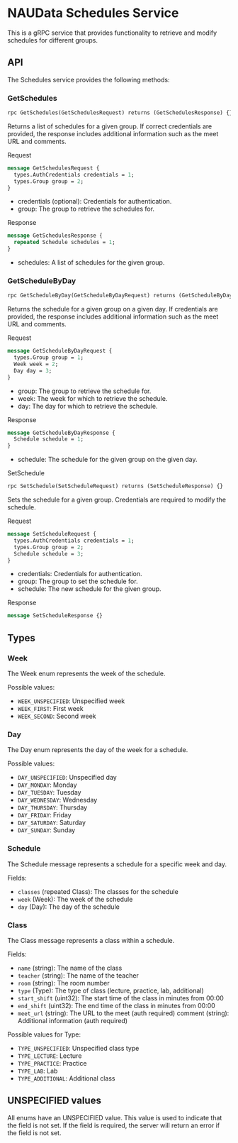 # NAUData Schedules Service
This is a gRPC service that provides functionality to retrieve and modify schedules for different groups.

## API
The Schedules service provides the following methods:

### GetSchedules
```protobuf
rpc GetSchedules(GetSchedulesRequest) returns (GetSchedulesResponse) {}
```

Returns a list of schedules for a given group. If correct credentials are provided, the response includes additional information such as the meet URL and comments.

Request
```protobuf
message GetSchedulesRequest {
  types.AuthCredentials credentials = 1;
  types.Group group = 2;
}
```
- credentials (optional): Credentials for authentication.
- group: The group to retrieve the schedules for.

Response
```protobuf
message GetSchedulesResponse {
  repeated Schedule schedules = 1;
}
```

- schedules: A list of schedules for the given group.

### GetScheduleByDay
```protobuf
rpc GetScheduleByDay(GetScheduleByDayRequest) returns (GetScheduleByDayResponse) {}
```

Returns the schedule for a given group on a given day. If credentials are provided, the response includes additional information such as the meet URL and comments.

Request
```protobuf
message GetScheduleByDayRequest {
  types.Group group = 1;
  Week week = 2;
  Day day = 3;
}
```

- group: The group to retrieve the schedule for.
- week: The week for which to retrieve the schedule.
- day: The day for which to retrieve the schedule.

Response
```protobuf
message GetScheduleByDayResponse {
  Schedule schedule = 1;
}
```

- schedule: The schedule for the given group on the given day.

SetSchedule
```protobuf
rpc SetSchedule(SetScheduleRequest) returns (SetScheduleResponse) {}
```

Sets the schedule for a given group. Credentials are required to modify the schedule.

Request
```protobuf
message SetScheduleRequest {
  types.AuthCredentials credentials = 1;
  types.Group group = 2;
  Schedule schedule = 3;
}
```

- credentials: Credentials for authentication.
- group: The group to set the schedule for.
- schedule: The new schedule for the given group.

Response
```protobuf
message SetScheduleResponse {}
```

## Types

### Week
The Week enum represents the week of the schedule.

Possible values:

- `WEEK_UNSPECIFIED`: Unspecified week
- `WEEK_FIRST`: First week
- `WEEK_SECOND`: Second week

### Day
The Day enum represents the day of the week for a schedule.

Possible values:

- `DAY_UNSPECIFIED`: Unspecified day
- `DAY_MONDAY`: Monday
- `DAY_TUESDAY`: Tuesday
- `DAY_WEDNESDAY`: Wednesday
- `DAY_THURSDAY`: Thursday
- `DAY_FRIDAY`: Friday
- `DAY_SATURDAY`: Saturday
- `DAY_SUNDAY`: Sunday

### Schedule
The Schedule message represents a schedule for a specific week and day.

Fields:

- `classes` (repeated Class): The classes for the schedule
- `week` (Week): The week of the schedule
- `day` (Day): The day of the schedule

### Class
The Class message represents a class within a schedule.

Fields:

- `name` (string): The name of the class
- `teacher` (string): The name of the teacher
- `room` (string): The room number
- `type` (Type): The type of class (lecture, practice, lab, additional)
- `start_shift` (uint32): The start time of the class in minutes from 00:00
- `end_shift` (uint32): The end time of the class in minutes from 00:00
- `meet_url` (string): The URL to the meet (auth required)
comment (string): Additional information (auth required)

Possible values for Type:

- `TYPE_UNSPECIFIED`: Unspecified class type
- `TYPE_LECTURE`: Lecture
- `TYPE_PRACTICE`: Practice
- `TYPE_LAB`: Lab
- `TYPE_ADDITIONAL`: Additional class


## UNSPECIFIED values
All enums have an UNSPECIFIED value. This value is used to indicate that the field is not set. If the field is required, the server will return an error if the field is not set.
